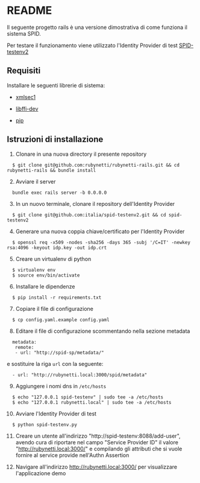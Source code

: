 # README

Il seguente progetto rails è una versione dimostrativa di come funziona il sistema SPID.

Per testare il funzionamento viene utilizzato l'Identity Provider di test [SPID-testenv2](https://github.com/italia/spid-testenv2)

## Requisiti

Installare le seguenti librerie di sistema:

* [xmlsec1](http://www.aleksey.com/xmlsec/)

* [libffi-dev](http://sourceware.org/libffi/)

* [pip](https://www.makeuseof.com/tag/install-pip-for-python/)

## Istruzioni di installazione

1) Clonare in una nuova directory il presente repository
  ```
    $ git clone git@github.com:rubynetti/rubynetti-rails.git && cd rubynetti-rails && bundle install
  ```

2) Avviare il server
  ```
    bundle exec rails server -b 0.0.0.0
  ```

3) In un nuovo terminale, clonare il repository dell'Identity Provider

  ```
    $ git clone git@github.com:italia/spid-testenv2.git && cd spid-testenv2
  ```

4) Generare una nuova coppia chiave/certificato per l'Identity Provider

  ```
    $ openssl req -x509 -nodes -sha256 -days 365 -subj '/C=IT' -newkey rsa:4096 -keyout idp.key -out idp.crt
  ```

5) Creare un virtualenv di python
  ```
    $ virtualenv env
    $ source env/bin/activate
  ```

6) Installare le dipendenze
  ```
    $ pip install -r requirements.txt
  ```

7) Copiare il file di configurazione
  ```
    $ cp config.yaml.example config.yaml
  ```

8) Editare il file di configurazione scommentando nella sezione metadata
  ```
    metadata:
     remote:
     - url: "http://spid-sp/metadata/"
  ```

  e sostituire la riga ```url``` con la seguente:

  ```
    - url: "http://rubynetti.local:3000/spid/metadata"
  ```
9) Aggiungere i nomi dns in ```/etc/hosts```
  ```
    $ echo "127.0.0.1 spid-testenv" | sudo tee -a /etc/hosts
    $ echo "127.0.0.1 rubynetti.local" | sudo tee -a /etc/hosts
  ```

10) Avviare l'Identity Provider di test
  ```
    $ python spid-testenv.py
  ```

11) Creare un utente all'indirizzo "http://spid-testenv:8088/add-user", avendo cura di riportare nel campo "Service Provider ID" il valore "http://rubynetti.local:3000/" e
compilando gli attributi che si vuole fornire al service provide nell'Authn Assertion

12) Navigare all'indirizzo http://rubynetti.local:3000/ per visualizzare l'applicazione demo
